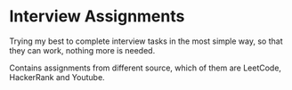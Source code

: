 # Interview Assignments

Trying my best to complete interview tasks in the most simple way, so that they can work, nothing more is needed.

Contains assignments from different source, which of them are LeetCode, HackerRank and Youtube.
